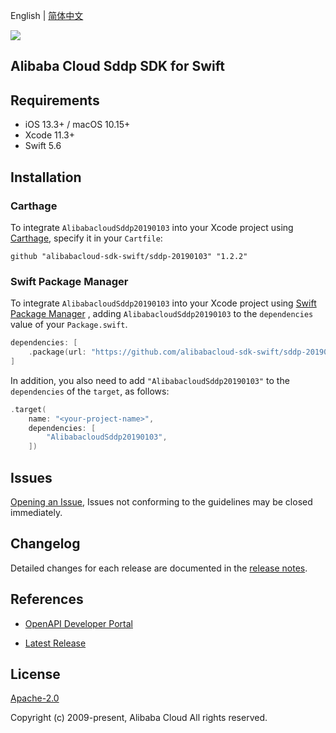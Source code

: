 English | [简体中文](README-CN.md)

![](https://aliyunsdk-pages.alicdn.com/icons/AlibabaCloud.svg)

## Alibaba Cloud Sddp SDK for Swift

## Requirements

- iOS 13.3+ / macOS 10.15+
- Xcode 11.3+
- Swift 5.6

## Installation

### Carthage

To integrate `AlibabacloudSddp20190103` into your Xcode project using [Carthage](https://github.com/Carthage/Carthage), specify it in your `Cartfile`:

```ogdl
github "alibabacloud-sdk-swift/sddp-20190103" "1.2.2"
```

### Swift Package Manager

To integrate `AlibabacloudSddp20190103` into your Xcode project using [Swift Package Manager](https://swift.org/package-manager/) , adding `AlibabacloudSddp20190103` to the `dependencies` value of your `Package.swift`.

```swift
dependencies: [
    .package(url: "https://github.com/alibabacloud-sdk-swift/sddp-20190103.git", from: "1.2.2")
]
```

In addition, you also need to add `"AlibabacloudSddp20190103"` to the `dependencies` of the `target`, as follows:

```swift
.target(
    name: "<your-project-name>",
    dependencies: [
        "AlibabacloudSddp20190103",
    ])
```

## Issues

[Opening an Issue](https://github.com/alibabacloud-sdk-swift/sddp-20190103/issues/new), Issues not conforming to the guidelines may be closed immediately.

## Changelog

Detailed changes for each release are documented in the [release notes](./ChangeLog.txt).

## References

* [OpenAPI Developer Portal](https://next.api.alibabacloud.com/home)
- [Latest Release](https://github.com/alibabacloud-sdk-swift/sddp-20190103)

## License

[Apache-2.0](http://www.apache.org/licenses/LICENSE-2.0)

Copyright (c) 2009-present, Alibaba Cloud All rights reserved.
